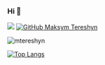 ### Hi 👋

![](https://visitor-badge.glitch.me/badge?page_id=mtereshyn)
[![GitHub Maksym Tereshyn](https://img.shields.io/github/followers/vtereshyn?label=follow&style=social)](https://github.com/vtereshyn)

<img src="https://github-readme-stats.vercel.app/api?username=mtereshyn&show_icons=true&theme=ocean_dark" alt="mtereshyn" />

[![Top Langs](https://github-readme-stats.vercel.app/api/top-langs/?username=mtereshyn&layout=compact)](https://github.com/mtereshyn/github-readme-stats)

